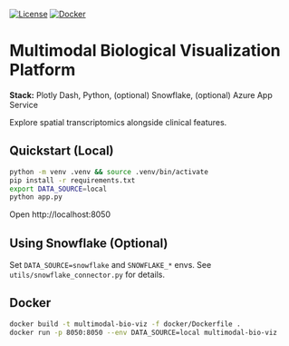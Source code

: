 [![License](https://img.shields.io/badge/license-MIT-blue.svg)](#)
[![Docker](https://img.shields.io/badge/docker-ready-brightgreen)](#)


# Multimodal Biological Visualization Platform

**Stack:** Plotly Dash, Python, (optional) Snowflake, (optional) Azure App Service

Explore spatial transcriptomics alongside clinical features.

## Quickstart (Local)
```bash
python -m venv .venv && source .venv/bin/activate
pip install -r requirements.txt
export DATA_SOURCE=local
python app.py
```
Open http://localhost:8050

## Using Snowflake (Optional)
Set `DATA_SOURCE=snowflake` and `SNOWFLAKE_*` envs. See `utils/snowflake_connector.py` for details.

## Docker
```bash
docker build -t multimodal-bio-viz -f docker/Dockerfile .
docker run -p 8050:8050 --env DATA_SOURCE=local multimodal-bio-viz
```
